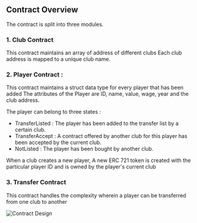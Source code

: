 ## Contract Overview

The contract is split into three modules.

### 1. Club Contract 
This contract maintains an array of address of different clubs
Each club address is mapped to a unique club name.

### 2. Player Contract : 
This contract maintains a struct data type for every player that has been added
The attributes of the Player are ID, name, value, wage, year and the club address.

The player can belong to three states : 
- TransferListed : The player has been added to the transfer list by a certain club.
- TransferAccept : A contract offered by another club for this player has been accepted by the current club.
- NotListed : The player has been bought by another club.

When a club creates a new player, A new ERC 721 token is created with the particular player ID and 
is owned by the player's current club

### 3. Transfer Contract

This contract handles the complexity wherein a player can be transferred from one club to another

![Contract Design](https://github.com/sanjays95/player_transfer-Dapp/contract_design.jpg)
